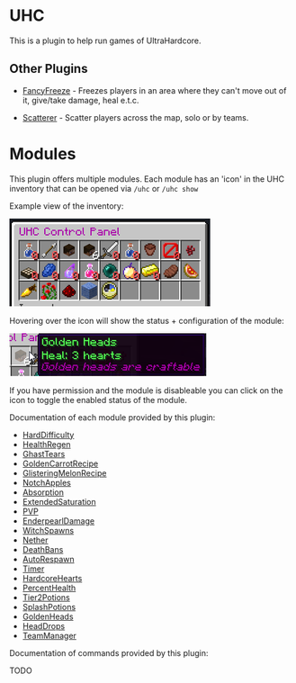 UHC
===

This is a plugin to help run games of UltraHardcore.

## Other Plugins

- [FancyFreeze](https://github.com/Eluinhost/FancyFreeze/releases) - Freezes players in an area where they can't move
out of it, give/take damage, heal e.t.c.

- [Scatterer](https://github.com/Eluinhost/Scatterer/releases) - Scatter players across the map, solo or by teams.

# Modules

This plugin offers multiple modules. Each module has an 'icon' in the UHC inventory that can be opened via `/uhc` or 
`/uhc show`

Example view of the inventory:

![Example Inventory](images/example-inventory.png)

Hovering over the icon will show the status + configuration of the module:

![Example config](images/example-inventory-with-config.png)

If you have permission and the module is disableable you can click on the icon
to toggle the enabled status of the module.

Documentation of each module provided by this plugin:

- [HardDifficulty](docs/HardDifficulty.md)
- [HealthRegen](docs/HealthRegen.md)
- [GhastTears](docs/GhastTears.md)
- [GoldenCarrotRecipe](docs/GoldenCarrotRecipe.md)
- [GlisteringMelonRecipe](docs/GlisteringMelonRecipe.md)
- [NotchApples](docs/NotchApples.md)
- [Absorption](docs/Absorption.md)
- [ExtendedSaturation](docs/ExtendedSaturation.md)
- [PVP](docs/PVP.md)
- [EnderpearlDamage](docs/EnderpearlDamage.md)
- [WitchSpawns](docs/WitchSpawns.md)
- [Nether](docs/Nether.md)
- [DeathBans](docs/DeathBans.md)
- [AutoRespawn](docs/AutoRespawn.md)
- [Timer](docs/Timer.md)
- [HardcoreHearts](docs/HardcoreHearts.md)
- [PercentHealth](docs/PercentHealth.md)
- [Tier2Potions](docs/Tier2Potions.md)
- [SplashPotions](docs/SplashPotions.md)
- [GoldenHeads](docs/GoldenHeads.md)
- [HeadDrops](docs/HeadDrops.md)
- [TeamManager](docs/TeamManager.md)

Documentation of commands provided by this plugin:

TODO